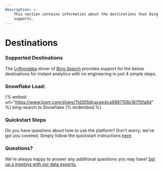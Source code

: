 ```yaml
---
description: >-
    This section contains information about the destinations that Bing Search
    supports.
---
```


# Destinations

### Supported Destinations

The [Lyftrondata](https://www.lyftrondata.com/) driver of [Bing Search](https://www.lyftrondata.com/integration/bing-search/) provides support for the below destinations for instant analytics with no engineering in just 4 simple steps.

### Snowflake Load:

{% embed url="https://www.loom.com/share/11d305dcacee4ca9887158c167f5fa8d" %}
bing-search to Snowflake
{% endembed %}

### Quickstart Steps

Do you have questions about how to use the platform? Don't worry; we've got you covered. Simply follow the quickstart instructions [here](../../../quickstart-steps.md).

### Questions? <a href="#questions" id="questions"></a>

We're always happy to answer any additional questions you may have! [Set up a meeting with our data experts.](https://www.lyftrondata.com/book-a-meeting/)
